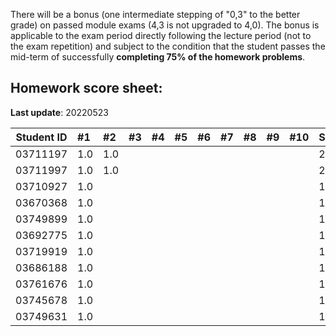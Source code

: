 There will be a bonus (one intermediate stepping of "0,3" to the better grade) on passed module exams (4,3 is not upgraded to 4,0). The bonus is applicable to the exam period directly following the lecture period (not to the exam repetition) and subject to the condition that the student passes the mid-term of successfully **completing 75% of the homework problems**.


## Homework score sheet:

**Last update**: 20220523

| Student ID | #1   | #2   | #3   | #4   | #5   | #6   | #7   | #8   | #9   | #10  | Sum  |
| ---------- | :--- | :--- | :--- | :--- | :--- | :--- | :--- | :--- | :--- | :--- | :--- |
| 03711197   | 1.0  | 1.0  |      |      |      |      |      |      |      |      | 2.0  |
| 03711997   | 1.0  | 1.0  |      |      |      |      |      |      |      |      | 2.0  |
| 03710927   | 1.0  |      |      |      |      |      |      |      |      |      | 1.0  |
| 03670368   | 1.0  |      |      |      |      |      |      |      |      |      | 1.0  |
| 03749899   | 1.0  |      |      |      |      |      |      |      |      |      | 1.0  |
| 03692775   | 1.0  |      |      |      |      |      |      |      |      |      | 1.0  |
| 03719919   | 1.0  |      |      |      |      |      |      |      |      |      | 1.0  |
| 03686188   | 1.0  |      |      |      |      |      |      |      |      |      | 1.0  |
| 03761676   | 1.0  |      |      |      |      |      |      |      |      |      | 1.0  |
| 03745678   | 1.0  |      |      |      |      |      |      |      |      |      | 1.0  |
| 03749631   | 1.0  |      |      |      |      |      |      |      |      |      | 1.0  |


